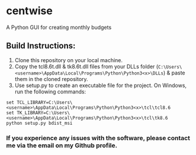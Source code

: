 # centwise
A Python GUI for creating monthly budgets

## Build Instructions:
1. Clone this repository on your local machine.
2. Copy the tcl8.6t.dll & tk8.6t.dll files from your DLLs folder (`C:\Users\<username>\AppData\Local\Programs\Python\Python3<x>\DLLs`) & paste them in the cloned repository.
3. Use setup.py to create an executable file for the project. On Windows, run the following commands:
```
set TCL_LIBRARY=C:\Users\<username>\AppData\Local\Programs\Python\Python3<x>\tcl\tcl8.6
set TK_LIBRARY=C:\Users\<username>\AppData\Local\Programs\Python\Python3<x>\tcl\tk8.6
python setup.py bdist_msi
```

### If you experience any issues with the software, please contact me via the email on my Github profile.

